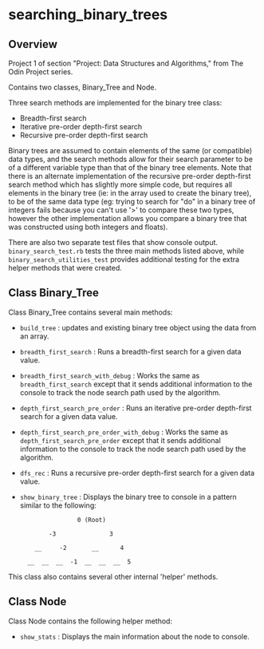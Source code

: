 # searching_binary_trees

## Overview
Project 1 of section "Project: Data Structures and Algorithms," from The Odin Project series.  

Contains two classes, Binary_Tree and Node.

Three search methods are implemented for the binary tree class:

* Breadth-first search
* Iterative pre-order depth-first search
* Recursive pre-order depth-first search

Binary trees are assumed to contain elements of the same (or compatible) data types, and the search methods allow for their search parameter to be of a different variable type than that of the binary tree elements.
Note that there is an alternate implementation of the recursive pre-order depth-first search method which has slightly more simple code, but requires all elements in the binary tree (ie: in the array used to create the binary tree), to be of the same data type (eg: trying to search for "do" in a binary tree of integers fails because you can't use '>' to compare these two types, however the other implementation allows you compare a binary tree that was constructed using both integers and floats).

There are also two separate test files that show console output.  `binary_search_test.rb` tests the three main methods listed above, while `binary_search_utilities_test` provides additional testing for the extra helper methods that were created.

## Class Binary_Tree

Class Binary_Tree contains several main methods:

* `build_tree` : updates and existing binary tree object using the data from an array.

* `breadth_first_search` : Runs a breadth-first search for a given data value.

* `breadth_first_search_with_debug` : Works the same as `breadth_first_search` except that it sends additional information to the console to track the node search path used by the algorithm.

* `depth_first_search_pre_order` : Runs an iterative pre-order depth-first search for a given data value.

* `depth_first_search_pre_order_with_debug` : Works the same as `depth_first_search_pre_order` except that it sends additional information to the console to track the node search path used by the algorithm.

* `dfs_rec` : Runs a recursive pre-order depth-first search for a given data value.

* `show_binary_tree` : Displays the binary tree to console in a pattern similar to the following:

                      0 (Root)

              -3               3

          __     -2       __      4

        __  __  __  -1  __  __  __  5


This class also contains several other internal 'helper' methods.  

## Class Node

Class Node contains the following helper method:

* `show_stats` : Displays the main information about the node to console.
